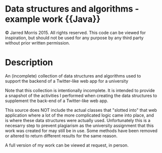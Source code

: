 # Data structures and algorithms - example work {{Java}}

&copy; Jarred Morris 2015. All rights reserved. This code can be viewed for inspiration, but should not be used for any purpose by any third party without prior written permission.  

# Description
An (incomplete) collection of data structures and algorithms used to support the backend of a Twitter-like web app for a university 

Note that this collection is intentionally incomplete. It is intended to provide a snapshot of the activities I performed when creating the data structures to supplement the back-end of a Twitter-like web app. 

This source does NOT include the actual classes that "slotted into" that web application where a lot of the more complicated logic came into place, and is where these data structures were actually used. Unfortunately this is a necesarry step to prevent plagiarism as the university assignment that this work was created for may still be in use. Some methods have been removed or altered to return different results for the same reason. 

A full version of my work can be viewed at request, in person. 
